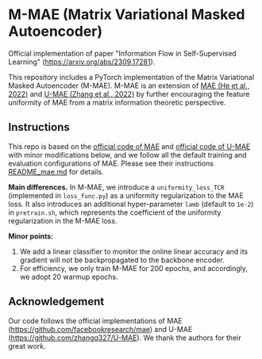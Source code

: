 # M-MAE (Matrix Variational Masked Autoencoder)

Official implementation of paper "Information Flow in Self-Supervised Learning" (https://arxiv.org/abs/2309.17281).

This repository includes a PyTorch implementation of the Matrix Variational Masked Autoencoder (M-MAE). M-MAE is an extension of [MAE (He et al., 2022)](https://arxiv.org/pdf/2111.06377.pdf) and [U-MAE (Zhang et al., 2022)](https://arxiv.org/pdf/2210.08344.pdf) by further encouraging the feature uniformity of MAE from a matrix information theoretic perspective. 

## Instructions
This repo is based on the [official code of MAE](https://github.com/facebookresearch/mae) and [official code of U-MAE](https://github.com/zhangq327/U-MAE) with minor modifications below, and we follow all the default training and evaluation configurations of MAE. Please see their instructions [README_mae.md](README_mae.md) for details.

**Main differences.** In M-MAE, we introduce a ``uniformity_loss_TCR``  (implemented in ``loss_func.py``) as a uniformity regularization to the MAE loss. It also introduces an additional hyper-parameter ``lamb`` (default to ``1e-2``) in ``pretrain.sh``, which represents the coefficient of the uniformity regularization in the M-MAE loss. 

**Minor points:**
1. We add a linear classifier to monitor the online linear accuracy and its gradient will not be backpropagated to the backbone encoder.
2. For efficiency, we only train M-MAE for 200 epochs, and accordingly, we adopt 20 warmup epochs.



## Acknowledgement

Our code follows the official implementations of MAE (https://github.com/facebookresearch/mae) and U-MAE (https://github.com/zhangq327/U-MAE). We thank the authors for their great work.
